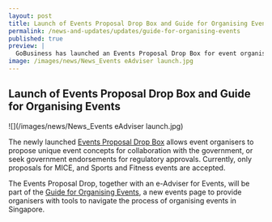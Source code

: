 ```yaml
---
layout: post
title: Launch of Events Proposal Drop Box and Guide for Organising Events
permalink: /news-and-updates/updates/guide-for-organising-events
published: true
preview: |
  GoBusiness has launched an Events Proposal Drop Box for event organisers seeking collaboration with the government. Other tools to help businesses navigate the process of organising events can also be found on the newly launched Guide for Organising Events.
image: /images/news/News_Events eAdviser launch.jpg
---
```


## Launch of Events Proposal Drop Box and Guide for Organising Events

![](/images/news/News_Events eAdviser launch.jpg)

The newly launched [Events Proposal Drop Box](/gobiz-guides/guide-for-organising-events/?src=news#proposal_drop) allows event organisers to propose unique event concepts for collaboration with the government, or seek government endorsements for regulatory approvals. Currently, only proposals for MICE, and Sports and Fitness events are accepted.

The Events Proposal Drop, together with an e-Adviser for Events, will be part of the [Guide for Organising Events](/gobiz-guides/guide-for-organising-events/?src=news), a new events page to provide organisers with tools to navigate the process of organising events in Singapore.
